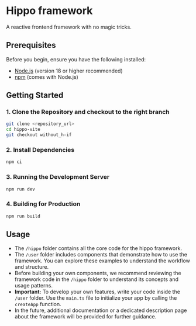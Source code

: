 # Hippo framework

A reactive frontend framework with no magic tricks.

## Prerequisites

Before you begin, ensure you have the following installed:

- [Node.js](https://nodejs.org/) (version 18 or higher recommended)
- [npm](https://www.npmjs.com/) (comes with Node.js)

## Getting Started

### 1. Clone the Repository and checkout to the right branch

```bash
git clone <repository_url>
cd hippo-vite
git checkout without_h-if
```

### 2. Install Dependencies

```bash
npm ci
```

### 3. Running the Development Server

```bash
npm run dev
```

### 4. Building for Production

```bash
npm run build
```

## Usage

- The `/hippo` folder contains all the core code for the hippo framework.
- The `/user` folder includes components that demonstrate how to use the framework. You can explore these examples to understand the workflow and structure.
- Before building your own components, we recommend reviewing the framework code in the `/hippo` folder to understand its concepts and usage patterns.
- **Important:** To develop your own features, write your code inside the `/user` folder. Use the `main.ts` file to initialize your app by calling the `createApp` function.
- In the future, additional documentation or a dedicated description page about the framework will be provided for further guidance.